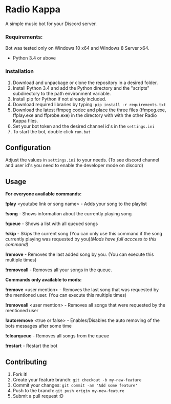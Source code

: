 # Radio Kappa

A simple music bot for your Discord server.


### Requirements:

Bot was tested only on Windows 10 x64 and Windows 8 Server x64.

- Python 3.4 or above

### Installation

1. Download and unpackage or clone the repository in a desired folder.
2. Install Python 3.4 and add the Python directory and the "scripts" subdirectory to the path environment variable.
3. Install pip for Python if not already included.
4. Download required libraries by typing: `pip install -r requirements.txt`
5. Download the latest ffmpeg codec and place the three files (ffmpeg.exe, ffplay.exe and ffprobe.exe) in the directory with with the other Radio Kappa files.
6. Set your bot token and the desired channel id's in the `settings.ini`
7. To start the bot, double click `run.bat`


## Configuration

Adjust the values in `settings.ini` to your needs. (To see discord channel and user id's you need to enable the developer mode on discord)

## Usage

__**For everyone available commands:**__

**!play** \<youtube link or song name>      -    Adds your song to the playlist

**!song**                                                            -    Shows information about the currently playing song

**!queue**                                                         -    Shows a list with all queued songs

**!skip**                                                             -    Skips the current song (You can only use this command if the song currently playing was requested by you)*(Mods have full acccess to this command)*

**!remove**                                                      -    Removes the last added song by you. (You can execute this multiple times)

**!removeall**                                                  -    Removes all your songs in the queue.                      



__**Commands only available to mods:**__

**!remove** \<user mention>                        -    Removes the last song that was requested by the mentioned user. (You can execute this multiple times)

**!removeall** \<user mention>                    -    Removes all songs that were requested by the mentioned user

**!autoremove** \<true or false>                  -    Enables/Disables the auto removing of the bots messages after some time

**!clearqueue**                                                -    Removes all songs from the queue

**!restart**                                                        -    Restart the bot



## Contributing

1. Fork it!
2. Create your feature branch: `git checkout -b my-new-feature`
3. Commit your changes: `git commit -am 'Add some feature'`
4. Push to the branch: `git push origin my-new-feature`
5. Submit a pull request :D
